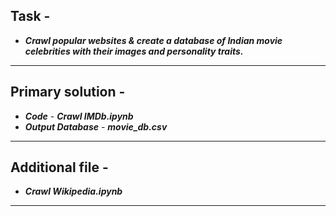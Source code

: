 ## Task -
- **_Crawl popular websites & create a database of Indian movie celebrities with their images and personality traits._**
***
## Primary solution -
- **_Code_** - **_Crawl IMDb.ipynb_**
- **_Output Database_** - **_movie_db.csv_**
---
## Additional file -
- **_Crawl Wikipedia.ipynb_**
---


